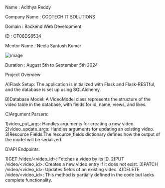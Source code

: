 Name : Adithya Reddy

Company Name : CODTECH IT SOLUTIONS

Domain : Backend Web Development 

ID : CT08DS6534

Mentor Name : Neela Santosh Kumar

![image](https://github.com/user-attachments/assets/b867ab02-9799-435d-b244-744a3ccfb797)


Duration : August 5th to September 5th 2024







Project Overview





A)Flask Setup:
The application is initialized with Flask and Flask-RESTful, and the database is set up using SQLAlchemy.

B)Database Model:
A VideoModel class represents the structure of the video table in the database, with fields for id, name, views, and likes.

C)Argument Parsers:

1)video_put_args: Handles arguments for creating a new video.
2)video_update_args: Handles arguments for updating an existing video.
3)Resource Fields:The resource_fields dictionary defines how the output of the model will be serialized.

D)API Endpoints:

1)GET /video/<video_id>: Fetches a video by its ID.
2)PUT /video/<video_id>: Creates a new video entry if it does not exist.
3)PATCH /video/<video_id>: Updates fields of an existing video.
4)DELETE /video/<video_id>: This method is partially defined in the code but lacks complete functionality.
